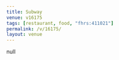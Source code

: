 ```yaml
---
title: Subway
venue: v16175
tags: [restaurant, food, "fhrs:411021"]
permalink: /v/16175/
layout: venue
---
```

null